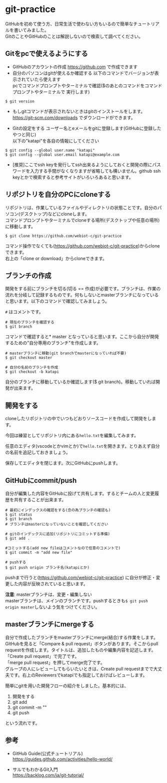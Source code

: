 # git-practice
GitHubを初めて使う方、日常生活で使わない方もいるので簡単なチュートリアルを書いてみました。  
GitのことやGitHubのことは解説しないので検索して調べてください。  

## Gitをpcで使えるようにする
- GitHubのアカウントの作成
https://github.com で作成できます
- 自分のパソコンはgitが使えるか確認する
以下のコマンドでバージョンが表示されていたら使えます  
pcでコマンドプロンプトやターミナルで確認($のあとのコマンドをコマンドプロンプトやターミナルで
実行します)
```
$ git version
```
- もしgitコマンドが表示されないときはgitのインストールをします。  
https://git-scm.com/downloads でダウンロードができます。

- Gitの設定をする
ユーザー名とeメールをgitに登録します(GitHubに登録したやつと同じ)  
以下の"katapi"を各自の情報にしてください
```
$ git config --global user.name "katapi"
$ git config --global user.email katapi@example.com
```
- [推奨]ここでssh keyを発行してssh出来るようにしておくと開発の際にパスワードを入力する手間がなくなりますが省略しても構いません。github ssh keyとかで検索すると参考サイトがいろいろあると思います。

## リポジトリを自分のPCにcloneする
リポジトリは、作業しているファイルやディレクトリの状態ことです。自分のパソコン(デスクトップ)などにcloneします。  
コマンドプロンプトやターミナルでcloneする場所(デスクトップや任意の場所)に移動します。
```
$ git clone https://github.com/webiot-c/git-practice
```

コマンド操作でなくても(https://github.com/webiot-c/git-practice)からcloneできます。  
右上の「clone or download」からcloneできます。

## ブランチの作成
開発をする前にブランチを切る(切る == 作成)が必要です。ブランチは、作業の流れを分岐して記録するものです。何もしないとmasterブランチになっていると思います。以下のコマンドで確認してみましょう。

`#` はコメントです。
```
# 現在のブランチを確認する
$ git branch
```
コマンドで確認すると* master となっていると思います。ここから自分が開発するための"自分専用のブランチ"を作成します。
```
# masterブランチに移動(git branchでmasterになっていれば不要)
$ git checkout master

# 自分の名前のブランチを作成
$ git checkout -b katapi
```
自分のブランチに移動しているか確認します($ git branch)。移動していれば開発が出来ます。


## 開発をする
cloneしたリポジトリの中でいつもどおりソースコードを作成して開発をします。

今回は練習としてリポジトリ内にある`hello.txt`を編集してみます。

任意のエディタ(vscodeとかvimとか)で`hello.txt`を開きます。とりあえず自分の名前を追記しておきましょう。

保存してエディタを閉じます。次にGitHubにpushします。

## GitHubにcommit/push
自分が編集した内容をGitHubに投げて共有します。するとチームの人と変更履歴を共有することが出来ます。

```
# 最初にインデックスの確認をする(念の為ブランチの確認も)
$ git status
$ git branch
# ブランチはmasterになっていないことを確認してください

# gitのインデックスに追加(リポジトリにコミットする準備)
$ git add .

#コミットする(add new fileはコメントなので任意のコメントで)
$ git commit -m "add new file"

# pushする
$ git push origin ブランチ名(katapiとか)
```
pushまで行うと(https://github.com/webiot-c/git-practice) に自分が修正・変更した内容が反映されていると思います。

**注意**:
masterブランチは、変更・編集しない  
masterブランチは、メインのブランチです。pushするときも`$ git push origin master`しないよう気をつけてください。  

## masterブランチにmergeする
自分で作成したブランチをmasterブランチにmerge(結合)する作業をします。  
GitHubを見ると「Compare & pull request」ボタンがあります。そこからpull requestを作成します。タイトルは、追加したものや編集内容を記述します。  
「Create pull request」で完了です。  
「merge pull request」を押してmerge完了です。  
グループの人にレビューしてもらいたいときは、Create pull requestまでで大丈夫です。右上のReviewersでkatapiでも指定しておけばレビューします。


簡単にgitを用いた開発フローの紹介をしました。基本的には、

1. 開発をする
1. git add
1. git commit -m ""
1. git push 

という流れです。

## 参考
- GitHub Guide(公式チュートリアル)  
https://guides.github.com/activities/hello-world/

- サルでもわかるGit入門  
https://backlog.com/ja/git-tutorial/